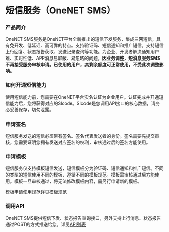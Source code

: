 # 短信服务（OneNET SMS）

### 产品简介

OneNET SMS服务是OneNET平台全新推出的短信下发服务，集成三网短信，具有免开发、低延迟、高可靠的特点。支持验证码、短信通知和推广短信。支持短信上行回复、状态报告获取、发送记录查询等功能。为企业、开发者解决通知用户难、实时性低、APP消息易屏蔽、易忽略的问题。**因业务调整，短消息服务SMS不再接受服务审核申请。已使用的用户，其剩余额度可正常使用，不受此次调整影响。**

### 如何开通短信能力

使用短信能力前，您需要在OneNET平台实名认证为企业用户。认证完成并开通短信能力后，您将获得对应的SIcode。SIcode是您调用API接口的核心数据，请务必妥善保存，切勿泄露。

### 申请签名

短信服务发送的短信必须带有签名。签名代表发送者的身份。签名需要先提交审核，您需要证明您拥有发送对应签名的权利，审核通过后的签名方能使用。


### 申请模板

短信服务仅支持模板短信发送，短信模板分为验证码、短信通知和推广短信。不同的类型的短信使用不同的模板，遵循不同的模板规范。模板需审核通过后方能使用。模板一旦审核通过，将无法修改模板内容，需另行申请新的模板。

模板申请使用规范详见[模板规范](/book/Temp.md)

### 调用API

OneNET SMS提供短信下发、状态报告查询接口，另外支持上行消息、状态报告通过POST的方式推送给您。详见[API列表](/book/api/smsSend.md)


